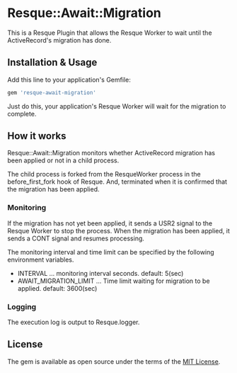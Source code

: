 # Resque::Await::Migration

This is a Resque Plugin that allows the Resque Worker to wait until the ActiveRecord's migration has done.

## Installation & Usage

Add this line to your application's Gemfile:

```ruby
gem 'resque-await-migration'
```

Just do this, your application's Resque Worker will wait for the migration to complete.

## How it works

Resque::Await::Migration monitors whether ActiveRecord migration has been applied or not in a child process.

The child process is forked from the ResqueWorker process in the before_first_fork hook of Resque.
And, terminated when it is confirmed that the migration has been applied.

### Monitoring

If the migration has not yet been applied, it sends a USR2 signal to the Resque Worker to stop the process.
When the migration has been applied, it sends a CONT signal and resumes processing.

The monitoring interval and time limit can be specified by the following environment variables.

* INTERVAL ... monitoring interval seconds. default: 5(sec)
* AWAIT_MIGRATION_LIMIT ... Time limit waiting for migration to be applied. default: 3600(sec)

### Logging

The execution log is output to Resque.logger.

## License
The gem is available as open source under the terms of the [MIT License](https://opensource.org/licenses/MIT).
